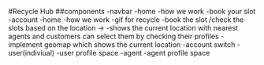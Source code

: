 #Recycle Hub
##components
-navbar
  -home
  -how we work
  -book your slot
  -account
-home
-how we work
    -gif for recycle
-book the slot /check the slots based on the location ->
      -shows the current location with nearest agents and customers can select them by checking their profiles
      -implement geomap which shows the current location
-account switch
    -user(indiviual)
     -user profile space
    -agent
     -agent profile space
   
